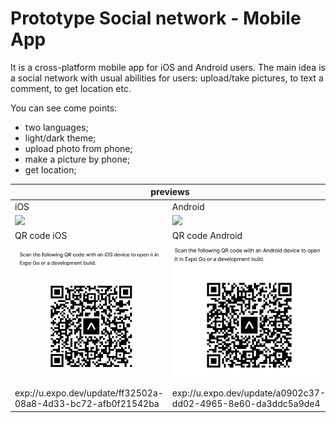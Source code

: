 
<h1>Prototype Social network - Mobile App</h1>


<p> It is a cross-platform mobile app for iOS and Android users. The main idea is a social network with usual abilities for users: upload/take pictures, to text a comment, to get location etc. </p>

You can see come points: 

- two languages;
- light/dark theme;
- upload photo from phone;
- make a picture by phone;
- get location;


<table>
    <thead>
        <tr>
            <th colspan="2">previews</th>
        </tr>
    </thead>
    <tbody>
        <tr>
            <td>iOS</td>
            <td>Android</td>
        </tr>
        <tr>
            <td><img src='./assets/img/ios react-native/iOS react-native.gif' width='250'/>
</td>
            <td><img src='./assets/img/android react-native/android react-native.gif' width='250'/>
</td>
        </tr>
         <tr>
            <td>QR code iOS</td>
            <td>QR code Android</td>
        </tr>
        <tr>
            <td><img src='./assets/img/ios react-native/qr-code ios.jpg'/>
</td>
            <td><img src='./assets/img/android react-native/qr code android.jpg'/>
</td>
        </tr>
         <tr>
            <td>exp://u.expo.dev/update/ff32502a-08a8-4d33-bc72-afb0f21542ba</td>
            <td>exp://u.expo.dev/update/a0902c37-dd02-4965-8e60-da3ddc5a9de4</td>
        </tr>
    </tbody>
</table>
